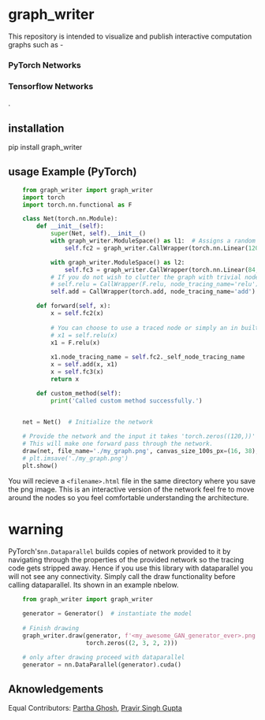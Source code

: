 # graph_writer

This repository is intended to visualize and publish interactive computation graphs such as -  

<h3>PyTorch Networks</h3>
<h3>Tensorflow Networks</h3>.

## installation
pip install graph_writer

## usage Example (PyTorch)
```python
    from graph_writer import graph_writer
    import torch
    import torch.nn.functional as F

    class Net(torch.nn.Module):
        def __init__(self):
            super(Net, self).__init__()
            with graph_writer.ModuleSpace() as l1:  # Assigns a random new color to all nodes inside this namespace
                self.fc2 = graph_writer.CallWrapper(torch.nn.Linear(120, 84))

            with graph_writer.ModuleSpace() as l2:
                self.fc3 = graph_writer.CallWrapper(torch.nn.Linear(84, 10))
            # If you do not wish to clutter the graph with trivial nodes like relu, then simply do not add a tracer
            # self.relu = CallWrapper(F.relu, node_tracing_name='relu')
            self.add = CallWrapper(torch.add, node_tracing_name='add')

        def forward(self, x):
            x = self.fc2(x)
            
            # You can choose to use a traced node or simply an in built one, like F.relu
            # x1 = self.relu(x)
            x1 = F.relu(x)
            
            x1.node_tracing_name = self.fc2._self_node_tracing_name
            x = self.add(x, x1)
            x = self.fc3(x)
            return x

        def custom_method(self):
            print('Called custom method successfully.')


    net = Net()  # Initialize the network
    
    # Provide the network and the input it takes 'torch.zeros((120,))' in this case for tracing to begin. 
    # This will make one forward pass through the network.
    draw(net, file_name='./my_graph.png', canvas_size_100s_px=(16, 38), torch.zeros((120,)))
    # plt.imsave('./my_graph.png')
    plt.show()
```
You will recieve a `<filename>.html` file in the same directory where you save the png image. This is an interactive version of the network feel fre to move around the nodes so you feel comfortable understanding the architecture.

# warning
PyTorch's`nn.Dataparallel` builds copies of network provided to it by navigating through the properties of the provided network so the tracing code gets stripped away. Hence if you use this library with dataparallel you will not see any connectivity. Simply call the draw functionality before calling dataparallel. Its shown in an example nbelow.
``` python
    from graph_writer import graph_writer
    
    generator = Generator()  # instantiate the model
    
    # Finish drawing
    graph_writer.draw(generator, f'<my_awesome_GAN_generator_ever>.png', (16, 38),
                      torch.zeros((2, 3, 2, 2)))

    # only after drawing proceed with dataparallel
    generator = nn.DataParallel(generator).cuda()
```

## Aknowledgements 

Equal Contributors: [Partha Ghosh](https://github.com/ParthaEth), [Pravir Singh Gupta](https://github.com/GuptaPravirSingh)
